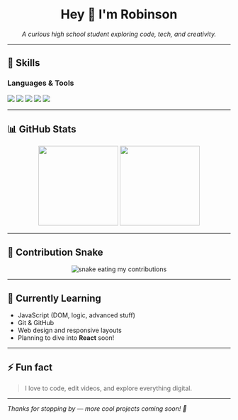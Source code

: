 <h1 align="center">Hey 👋 I'm Robinson</h1>

<p align="center">
  <em>A curious high school student exploring code, tech, and creativity.</em>
</p>

---

## 🧠 Skills

### Languages & Tools
<p>
  <img src="https://img.shields.io/badge/Python-3776AB?style=for-the-badge&logo=python&logoColor=white"/>
  <img src="https://img.shields.io/badge/HTML5-E34F26?style=for-the-badge&logo=html5&logoColor=white"/>
  <img src="https://img.shields.io/badge/CSS3-1572B6?style=for-the-badge&logo=css3&logoColor=white"/>
  <img src="https://img.shields.io/badge/JavaScript-F7DF1E?style=for-the-badge&logo=javascript&logoColor=black"/>
  <img src="https://img.shields.io/badge/VS_Code-007ACC?style=for-the-badge&logo=visual-studio-code&logoColor=white"/>
</p>

---

## 📊 GitHub Stats

<p align="center">
  <img src="https://github-readme-stats.vercel.app/api?username=DARKOR-py&show_icons=true&theme=tokyonight" height="180"/>
  <img src="https://github-readme-stats.vercel.app/api/top-langs/?username=DARKOR-py&layout=compact&theme=tokyonight" height="180"/>
</p>

---

## 🐍 Contribution Snake

<p align="center">
  <img src="https://github.com/DARKOR-py/DARKOR-py/raw/output/github-contribution-grid-snake.svg" alt="snake eating my contributions" />
</p>

---

## 🧩 Currently Learning

- JavaScript (DOM, logic, advanced stuff)
- Git & GitHub
- Web design and responsive layouts
- Planning to dive into **React** soon!

---

## ⚡ Fun fact

> I love to code, edit videos, and explore everything digital.

---

_Thanks for stopping by — more cool projects coming soon! 🚀_
